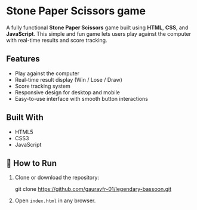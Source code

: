 #  Stone Paper Scissors game

A fully functional **Stone Paper Scissors** game built using **HTML**, **CSS**, and **JavaScript**. This simple and fun game lets users play against the computer with real-time results and score tracking.

##  Features

- Play against the computer  
- Real-time result display (Win / Lose / Draw)  
- Score tracking system  
- Responsive design for desktop and mobile  
- Easy-to-use interface with smooth button interactions

## Built With

- HTML5  
- CSS3  
- JavaScript 



## 🚀 How to Run

1. Clone or download the repository:
  
   git clone https://github.com/gauravfr-01/legendary-bassoon.git
   
2. Open `index.html` in any browser.

